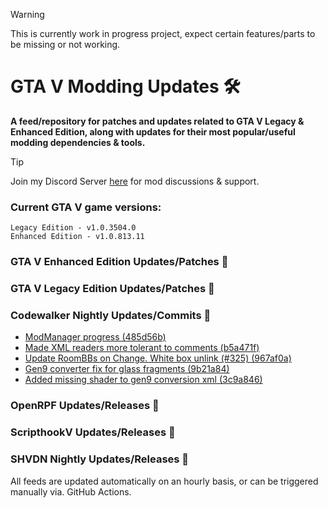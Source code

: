 > [!WARNING] 
> This is currently work in progress project, expect certain features/parts to be missing or not working.

# GTA V Modding Updates :hammer_and_wrench:

**A feed/repository for patches and updates related to GTA V Legacy & Enhanced Edition, along with updates for their most popular/useful modding dependencies & tools.**

> [!TIP]
> Join my Discord Server [here](https://discord.gg/ywwvZ66QbX) for mod discussions & support.

### Current GTA V game versions:
    Legacy Edition - v1.0.3504.0
    Enhanced Edition - v1.0.813.11

### GTA V Enhanced Edition Updates/Patches :loudspeaker:

<!-- RSS-ENHANCED-START -->

<!-- RSS-ENHANCED-END -->

### GTA V Legacy Edition Updates/Patches :loudspeaker:

<!-- RSS-LEGACY-START -->

<!-- RSS-LEGACY-END -->

### Codewalker Nightly Updates/Commits :loudspeaker:

<!-- RSS-CODEWALKER-START -->
- [ModManager progress (485d56b)](https://github.com/dexyfex/CodeWalker/commit/485d56bec00262ed7fa472261cce7bbc6202b96e)
- [Made XML readers more tolerant to comments (b5a471f)](https://github.com/dexyfex/CodeWalker/commit/b5a471fee8d3956ea1158135c5504f0313ce8c02)
- [Update RoomBBs on Change. White box unlink (#325) (967af0a)](https://github.com/dexyfex/CodeWalker/commit/967af0a0c0792cd9fa998694b5c75f2080dafb3f)
- [Gen9 converter fix for glass fragments (9b21a84)](https://github.com/dexyfex/CodeWalker/commit/9b21a84f5684ea7336984a1b4441cc509a5624d8)
- [Added missing shader to gen9 conversion xml (3c9a846)](https://github.com/dexyfex/CodeWalker/commit/3c9a846a49071e5ba4feac306d21ef318d38a66c)
<!-- RSS-CODEWALKER-END -->

### OpenRPF Updates/Releases :loudspeaker:

<!-- RSS-OPENRPF-START -->

<!-- RSS-OPENRPF-END -->

### ScripthookV Updates/Releases :loudspeaker:

<!-- RSS-SCRIPTHOOKV-START -->

<!-- RSS-SCRIPTHOOKV-END -->

### SHVDN Nightly Updates/Releases :loudspeaker:

<!-- RSS-SHVDN-START -->

<!-- RSS-SHVDN-END -->

All feeds are updated automatically on an hourly basis, or can be triggered manually via. GitHub Actions.


